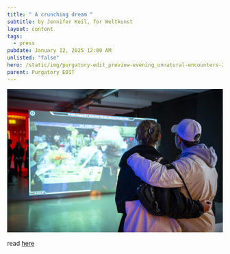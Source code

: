 ```yaml
---
title: " A crunching dream "
subtitle: by Jennifer Keil, for Weltkunst
layout: content
tags:
  - press
pubdate: January 12, 2025 12:00 AM
unlisted: "false"
hero: /static/img/purgatory-edit_preview-evening_unnatural-encounters-2025_06_image-by-brend-brundert.jpg
parent: Purgatory EDIT
---
```

![](/static/img/purgatory-edit_preview-evening_unnatural-encounters-2025_06_image-by-brend-brundert.jpg)

read [here](https://www.weltkunst.de/ausstellungen/2025/01/silent-green-unnatural-encounters-ein-knirschender-traum)
